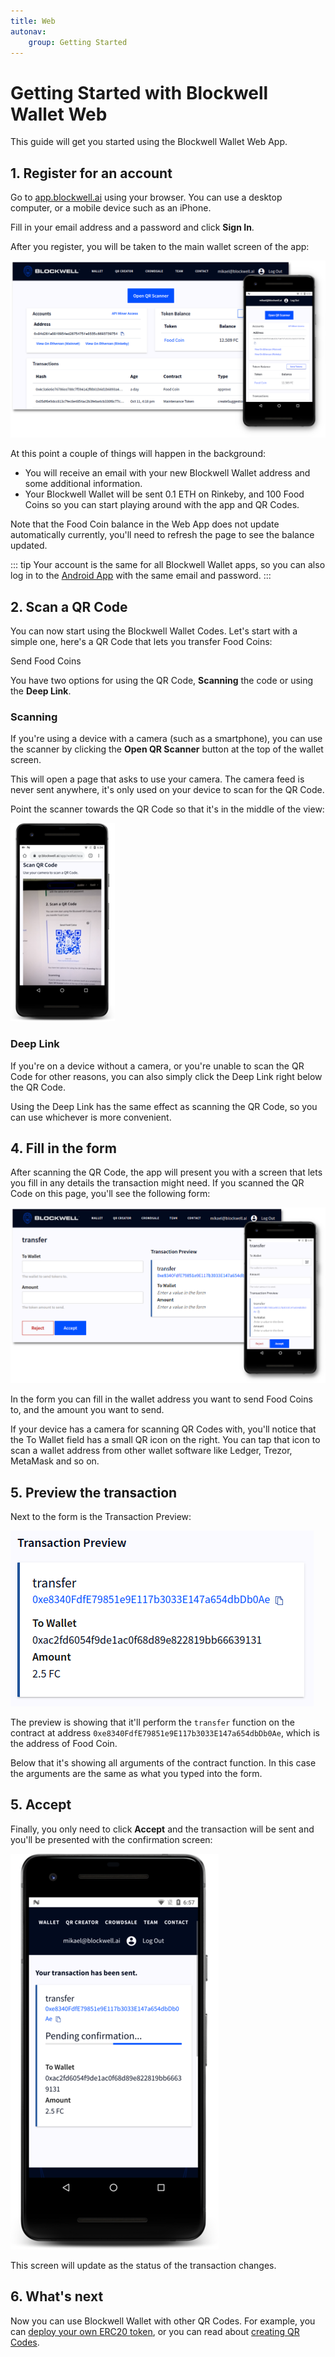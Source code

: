 ```yaml
---
title: Web
autonav:
    group: Getting Started
---
```


# Getting Started with Blockwell Wallet Web

This guide will get you started using the Blockwell Wallet Web App.

## 1. Register for an account

Go to [app.blockwell.ai](https://app.blockwell.ai) using your
browser. You can use a desktop computer, or a mobile device such as an
iPhone.

Fill in your email address and a password and click **Sign In**.

After you register, you will be taken to the main wallet screen of the app:

![Wallet Screen](./img/web-wallet-screenshot.png)

At this point a couple of things will happen in the background:

- You will receive an email with your new Blockwell Wallet address and
  some additional information.
- Your Blockwell Wallet will be sent 0.1 ETH on Rinkeby, and 100 Food Coins
  so you can start playing around with the app and QR Codes.

Note that the Food Coin balance in the Web App does not update automatically
currently, you'll need to refresh the page to see the balance updated.

::: tip
Your account is the same for all Blockwell Wallet apps, so you can also log in
to the [Android App](./getting-started-android.md) with the same email and 
password.
:::

## 2. Scan a QR Code

You can now start using the Blockwell Wallet Codes. Let's start with a simple one,
here's a QR Code that lets you transfer Food Coins:

<Qr code="o53qvm">Send Food Coins</Qr>

You have two options for using the QR Code, **Scanning** the code or 
using the **Deep Link**.

### Scanning

If you're using a device with a camera (such as a smartphone), you can use
the scanner by clicking the **Open QR Scanner** button at the top of the
wallet screen.

This will open a page that asks to use your camera. The camera feed is never
sent anywhere, it's only used on your device to scan for the QR Code. 

Point the scanner towards the QR Code so that it's in the middle of the
view:

![Web QR Scanner](./img/web-qr-scanner.png)

### Deep Link

If you're on a device without a camera, or you're unable to scan the QR
Code for other reasons, you can also simply click the Deep Link right
below the QR Code.

Using the Deep Link has the same effect as scanning the QR Code, so you
can use whichever is more convenient.

## 4. Fill in the form

After scanning the QR Code, the app will present you with a screen that
lets you fill in any details the transaction might need. If you scanned
the QR Code on this page, you'll see the following form:

![Food Coin Transfer](./img/web-form.png)

In the form you can fill in the wallet address you want to send Food Coins
to, and the amount you want to send.

If your device has a camera for scanning QR Codes with, you'll notice that 
the To Wallet field has a small QR icon on the right. You can tap that 
icon to scan a wallet address from other  wallet software like Ledger, 
Trezor, MetaMask and so on.

## 5. Preview the transaction

Next to the form is the Transaction Preview:

![Transaction Preview](./img/web-transaction-preview.png)

The preview is showing that it'll perform the `transfer` function on
the contract at address `0xe8340FdfE79851e9E117b3033E147a654dbDb0Ae`,
which is the address of Food Coin.

Below that it's showing all arguments of the contract function. In
this case the arguments are the same as what you typed into the form.

## 5. Accept

Finally, you only need to click **Accept** and the transaction will be
sent and you'll be presented with the confirmation screen:

![Transaction Confirmation](./img/web-confirmation.png)

This screen will update as the status of the transaction changes.

## 6. What's next

Now you can use Blockwell Wallet with other QR Codes. For example, you
can [deploy your own ERC20 token](../contracts/prime.md), or you can
read about [creating QR Codes](./creating-qr.md).
